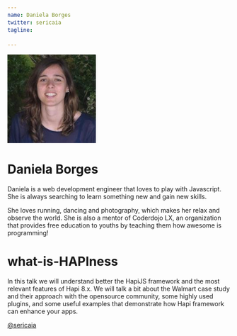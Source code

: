 ```yaml
---
name: Daniela Borges
twitter: sericaia
tagline:

---
```


![Daniela Borges](/media/speakers/daniela_borges.jpg)

# Daniela Borges
Daniela is a web development engineer that loves to play with Javascript. She is always searching to learn something new and gain new skills.

She loves running, dancing and photography, which makes her relax and observe the world. She is also a mentor of Coderdojo LX, an organization that provides free education to youths by teaching them how awesome is programming!

# what-is-HAPIness
In this talk we will understand better the HapiJS framework and the most relevant features of Hapi 8.x. We will talk a bit about the Walmart case study and their approach with the opensource community, some highly used plugins, and some useful examples that demonstrate how Hapi framework can enhance your apps.

[@sericaia](https://twitter.com/sericaia)
